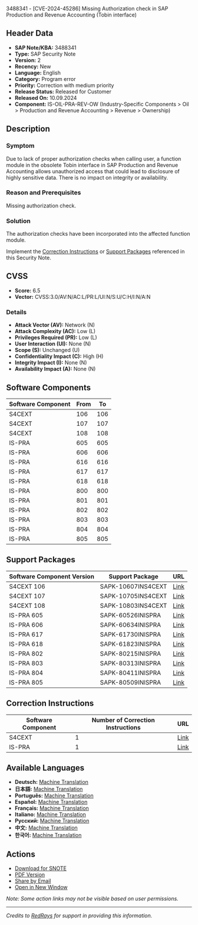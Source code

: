 3488341 - [CVE-2024-45286] Missing Authorization check in SAP Production and Revenue Accounting (Tobin interface)

## Header Data

- **SAP Note/KBA:** 3488341
- **Type:** SAP Security Note
- **Version:** 2
- **Recency:** New
- **Language:** English
- **Category:** Program error
- **Priority:** Correction with medium priority
- **Release Status:** Released for Customer
- **Released On:** 10.09.2024
- **Component:** IS-OIL-PRA-REV-OW (Industry-Specific Components > Oil > Production and Revenue Accounting > Revenue > Ownership)

## Description

### Symptom

Due to lack of proper authorization checks when calling user, a function module in the obsolete Tobin interface in SAP Production and Revenue Accounting allows unauthorized access that could lead to disclosure of highly sensitive data. There is no impact on integrity or availability.

### Reason and Prerequisites

Missing authorization check.

### Solution

The authorization checks have been incorporated into the affected function module.

Implement the [Correction Instructions](https://me.sap.com/corrins/0003488341/25624) or [Support Packages](https://me.sap.com/supportpackage/SAPK-10607INS4CEXT) referenced in this Security Note.

## CVSS

- **Score:** 6.5
- **Vector:** CVSS:3.0/AV:N/AC:L/PR:L/UI:N/S:U/C:H/I:N/A:N

### Details

- **Attack Vector (AV):** Network (N)
- **Attack Complexity (AC):** Low (L)
- **Privileges Required (PR):** Low (L)
- **User Interaction (UI):** None (N)
- **Scope (S):** Unchanged (U)
- **Confidentiality Impact (C):** High (H)
- **Integrity Impact (I):** None (N)
- **Availability Impact (A):** None (N)

## Software Components

| Software Component | From | To  |
|--------------------|------|-----|
| S4CEXT             | 106  | 106 |
| S4CEXT             | 107  | 107 |
| S4CEXT             | 108  | 108 |
| IS-PRA             | 605  | 605 |
| IS-PRA             | 606  | 606 |
| IS-PRA             | 616  | 616 |
| IS-PRA             | 617  | 617 |
| IS-PRA             | 618  | 618 |
| IS-PRA             | 800  | 800 |
| IS-PRA             | 801  | 801 |
| IS-PRA             | 802  | 802 |
| IS-PRA             | 803  | 803 |
| IS-PRA             | 804  | 804 |
| IS-PRA             | 805  | 805 |

## Support Packages

| Software Component Version | Support Package        | URL                                                                                       |
|----------------------------|------------------------|-------------------------------------------------------------------------------------------|
| S4CEXT 106                 | SAPK-10607INS4CEXT     | [Link](https://me.sap.com/supportpackage/SAPK-10607INS4CEXT)                            |
| S4CEXT 107                 | SAPK-10705INS4CEXT     | [Link](https://me.sap.com/supportpackage/SAPK-10705INS4CEXT)                            |
| S4CEXT 108                 | SAPK-10803INS4CEXT     | [Link](https://me.sap.com/supportpackage/SAPK-10803INS4CEXT)                            |
| IS-PRA 605                 | SAPK-60526INISPRA      | [Link](https://me.sap.com/supportpackage/SAPK-60526INISPRA)                             |
| IS-PRA 606                 | SAPK-60634INISPRA      | [Link](https://me.sap.com/supportpackage/SAPK-60634INISPRA)                             |
| IS-PRA 617                 | SAPK-61730INISPRA      | [Link](https://me.sap.com/supportpackage/SAPK-61730INISPRA)                             |
| IS-PRA 618                 | SAPK-61823INISPRA      | [Link](https://me.sap.com/supportpackage/SAPK-61823INISPRA)                             |
| IS-PRA 802                 | SAPK-80215INISPRA      | [Link](https://me.sap.com/supportpackage/SAPK-80215INISPRA)                             |
| IS-PRA 803                 | SAPK-80313INISPRA      | [Link](https://me.sap.com/supportpackage/SAPK-80313INISPRA)                             |
| IS-PRA 804                 | SAPK-80411INISPRA      | [Link](https://me.sap.com/supportpackage/SAPK-80411INISPRA)                             |
| IS-PRA 805                 | SAPK-80509INISPRA      | [Link](https://me.sap.com/supportpackage/SAPK-80509INISPRA)                             |

## Correction Instructions

| Software Component | Number of Correction Instructions | URL                                                   |
|--------------------|-----------------------------------|-------------------------------------------------------|
| S4CEXT             | 1                                 | [Link](https://me.sap.com/corrins/0003488341/25624)    |
| IS-PRA             | 1                                 | [Link](https://me.sap.com/corrins/0003488341/6572)     |

## Available Languages

- **Deutsch:** [Machine Translation](https://me.sap.com/notes/0003488341/D)
- **日本語:** [Machine Translation](https://me.sap.com/notes/0003488341/J)
- **Português:** [Machine Translation](https://me.sap.com/notes/0003488341/P)
- **Español:** [Machine Translation](https://me.sap.com/notes/0003488341/S)
- **Français:** [Machine Translation](https://me.sap.com/notes/0003488341/F)
- **Italiano:** [Machine Translation](https://me.sap.com/notes/0003488341/I)
- **Русский:** [Machine Translation](https://me.sap.com/notes/0003488341/R)
- **中文:** [Machine Translation](https://me.sap.com/notes/0003488341/1)
- **한국어:** [Machine Translation](https://me.sap.com/notes/0003488341/3)

## Actions

- [Download for SNOTE](https://notesdownloads.sap.com/note/0040000001017042024)
- [PDF Version](https://userapps.support.sap.com/sap/support/sfm/notes/print/0003488341?language=en-US&token=12986C1324186B6D9E31E25F8AE475B0)
- [Share by Email](#)
- [Open in New Window](#)

*Note: Some action links may not be visible based on user permissions.*

---

_Credits to [RedRays](https://redrays.io) for support in providing this information._